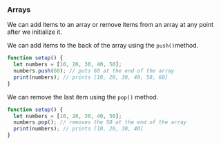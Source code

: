 ### Arrays

We can add items to an array or remove items from an array at any point after we initialize it. 

We can add items to the back of the array using the `push()`method. 

```js
function setup() {
  let numbers = [10, 20, 30, 40, 50]; 
  numbers.push(60); // puts 60 at the end of the array
  print(numbers); // prints [10, 20, 30, 40, 50, 60]
}
```

We can remove the last item using the `pop()` method.

```js
function setup() {
  let numbers = [10, 20, 30, 40, 50]; 
  numbers.pop(); // removes the 50 at the end of the array
  print(numbers); // prints [10, 20, 30, 40]
}
```

